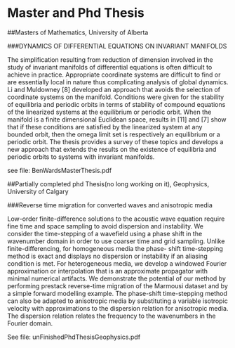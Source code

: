 # Master and Phd Thesis

##Masters of Mathematics, University of Alberta

###DYNAMICS OF DIFFERENTIAL EQUATIONS ON INVARIANT MANIFOLDS

The simplification resulting from reduction of dimension involved in the study of invariant manifolds of differential equations is often difficult to achieve in practice. Appropriate coordinate systems are difficult to find or are essentially local in nature thus complicating analysis of global dynamics. Li and Muldowney [8] developed an approach that avoids the selection of coordinate systems on the manifold. Conditions were given for the stability of equilibria and periodic orbits in terms of stability of compound equations of the linearized systems at the equilibrium or periodic orbit. When the manifold is a finite dimensional Euclidean space, results in [11] and [7] show that if these conditions are satisfied by the linearized system at any bounded orbit, then the omega limit set is respectively an equilibrium or a periodic orbit. The thesis provides a survey of these topics and develops a new approach that extends the results on the existence of equilibria and periodic orbits to systems with invariant manifolds.

see file: BenWardsMasterThesis.pdf


##Partially completed phd Thesis(no long working on it), Geophysics, University of Calgary

###Reverse time migration for converted waves and anisotropic media

Low-order finite-difference solutions to the acoustic wave equation require fine time and space sampling to avoid dispersion and instability. We consider the time-stepping of a wavefield using a phase shift in the wavenumber domain in order to use coarser time and grid sampling. Unlike finite-differencing, for homogeneous media the phase- shift time-stepping method is exact and displays no dispersion or instability if an aliasing condition is met. For heterogeneous media, we develop a windowed Fourier approximation or interpolation that is an approximate propagator with minimal numerical artifacts. We demonstrate the potential of our method by performing prestack reverse-time migration of the Marmousi dataset and by a simple forward modelling example. The phase-shift time-stepping method can also be adapted to anisotropic media by substituting a variable isotropic velocity with approximations to the dispersion relation for anisotropic media. The dispersion relation relates the frequency to the wavenumbers in the Fourier domain.


See file: unFinishedPhdThesisGeophysics.pdf






